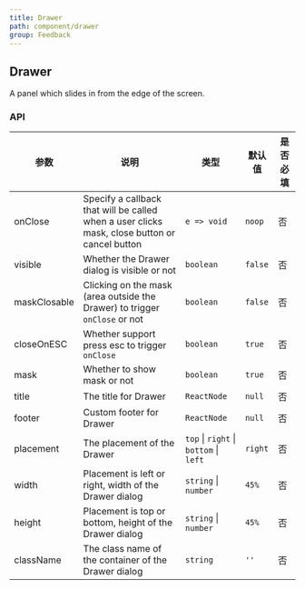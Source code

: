 ```yaml
---
title: Drawer
path: component/drawer
group: Feedback
---
```


## Drawer

A panel which slides in from the edge of the screen.

### API

| 参数         | 说明                                                                                          | 类型                                   | 默认值  | 是否必填 |
| ------------ | --------------------------------------------------------------------------------------------- | -------------------------------------- | ------- | -------- |
| onClose      | Specify a callback that will be called when a user clicks mask, close button or cancel button | `e => void`                            | `noop`  | 否       |
| visible      | Whether the Drawer dialog is visible or not                                                   | `boolean`                              | `false` | 否       |
| maskClosable | Clicking on the mask (area outside the Drawer) to trigger `onClose` or not                    | `boolean`                              | `false` | 否       |
| closeOnESC   | Whether support press esc to trigger `onClose`                                                | `boolean`                              | `true`  | 否       |
| mask         | Whether to show mask or not                                                                   | `boolean`                              | `true`  | 否       |
| title        | The title for Drawer                                                                          | `ReactNode`                            | `null`  | 否       |
| footer       | Custom footer for Drawer                                                                      | `ReactNode`                            | `null`  | 否       |
| placement    | The placement of the Drawer                                                                   | `top` \| `right` \| `bottom` \| `left` | `right` | 否       |
| width        | Placement is left or right, width of the Drawer dialog                                        | `string` \| `number`                   | `45%`   | 否       |
| height       | Placement is top or bottom, height of the Drawer dialog                                       | `string` \| `number`                   | `45%`   | 否       |
| className    | The class name of the container of the Drawer dialog                                          | `string`                               | `''`    | 否       |
